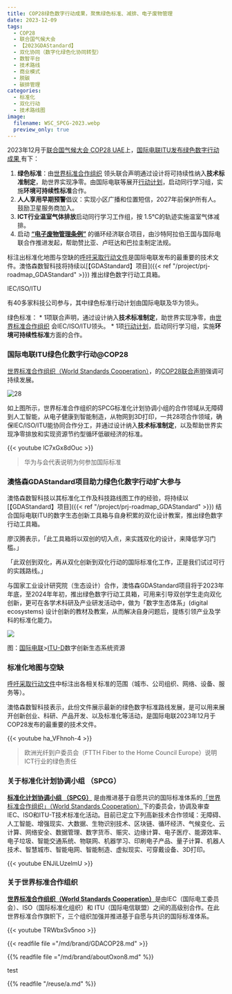 ```yaml
---
title: COP28绿色数字行动成果，聚焦绿色标准、减排、电子废物管理
date: 2023-12-09
tags:
  - COP28
  - 联合国气候大会
  - 【2023GDAStandard】
  - 双化协同（数字化绿色化协同转型）
  - 数智平台
  - 技术路线
  - 商业模式
  - 脱碳
  - 碳排管理
categories:
  - 标准化
  - 双化行动
  - 技术路线图
image:
  filename: WSC_SPCG-2023.webp
  preview_only: true
---
```


2023年12月于[联合国气候大会 COP28 UAE](https://www.cop28.com/)上，[国际电联ITU发布绿色数字行动成果 ](https://www.itu.int/initiatives/green-digital-action-atcop28/about/outcomes/)有下：

1. **绿色标准**：由[世界标准合作组织](https://www.worldstandardscooperation.org/) 领头联合声明通过设计将可持续性纳入**技术标准制定**，助世界实现净零。由国际电联等展开[行动计划](http://www.itu.int/initiatives/green-digital-action-atcop28/wp-content/uploads/sites/4/2023/12/Call-to-Action-Pillar4-Green-standards.pdf)，启动同行学习组，实施**环境可持续性标准**合作。
2. **人人享用早期预警**倡议：实现小区广播和位置短信，2027年前保护所有人。鼓励卫星服务商加入。
3. **ICT行业温室气体排放**启动同行学习工作组，按 1.5°C的轨迹实施温室气体减排。
4. 启动 **[“电子废物管理条例”](https://www.itu.int/hub/2023/12/how-to-reduce-e-waste-and-build-circular-economies/)** 的循环经济联合项目，由沙特阿拉伯王国与国际电联合作推进发起，帮助赞比亚、卢旺达和巴拉圭制定法规。

标注出标准化地图与空缺的[呼吁采取行动文件](https://www.itu.int/initiatives/green-digital-action-atcop28/wp-content/uploads/sites/4/2023/12/Call-to-Action-Pillar4-Green-standards.pdf)是国际电联发布的最重要的技术文件。澳恪森数智科技将持续以[【GDAStandard】项目]({{< ref "/project/prj-roadmap_GDAStandard" >}})
推出绿色数字行动工具箱。

<!--more-->

IEC/ISO/ITU

有40多家科技公司参与，其中绿色标准行动计划由国际电联及华为领头。

绿色标准：
	* 1项联合声明，通过设计纳入**技术标准制定**，助世界实现净零，由[世界标准合作组织](https://www.worldstandardscooperation.org/) 会IEC/ISO/ITU领头。
	* 1项[行动计划](http://www.itu.int/initiatives/green-digital-action-atcop28/wp-content/uploads/sites/4/2023/12/Call-to-Action-Pillar4-Green-standards.pdf)，启动同行学习组，实施**环境可持续性标准**方面的合作。

### 国际电联ITU绿色化数字行动@COP28 

[世界标准合作组织（World Standards Cooperation）](https://www.worldstandardscooperation.org/)，的[COP28联合声明](https://www.worldstandardscooperation.org/wp-content/uploads/2023/11/WSC_Statement_Standards-Digital_8_Nov_2023.pdf)强调可持续发展。

![28](WSC_SPCG-2023.webp)

如上图所示，世界标准合作组织的SPCG标准化计划协调小组的合作领域从无障碍到人工智能，从电子健康到智能制造，从物网到3D打印，一共28项合作领域，确保IEC/ISO/ITU能协同合作分工，并通过设计纳入**技术标准制定**，以及帮助世界实现净零排放和实现资源节约型循环低碳经济的标准。

{{< youtube lC7xGx8dOuc >}}

> 华为与会代表说明为何参加国际标准

### 澳恪森GDAStandard项目助力绿色化数字行动扩大参与

澳恪森数智科技以其标准化工作及科技路线图工作的经验，将持续以[【GDAStandard】项目]({{< ref "/project/prj-roadmap_GDAStandard" >}})
结合国际电联ITU的数字生态创新工具箱与自身积累的双化设计教案，推出绿色数字行动工具箱。

廖汉腾表示，「此工具箱将以双创的切入点，来实践双化的设计，来降低学习门槛。」

「此双创到双化，再从双化创新到双化行动的国际标准化工作，正是我们试过可行的实践路线。」

与国家工业设计研究院（生态设计）合作，澳恪森GDAStandard项目将于2023年年底，至2024年年初，推出绿色数字行动工具箱，可用来引导双创学生走向双化创新，更可在各学术科研及产业研发活动中，做为「数字生态体系」(digital ecosystems) 设计创新的教材及教案，从而解决自身问题后，提练引领产业及学科的标准化能力。


![](ITU-D-Digital_Inno_Ecosystem.zh.png)

图：[国际电联](https://www.itu.int/Pages/VariationRoot.aspx "ITU")>[ITU-D](https://www.itu.int/en/ITU-D/Pages/default.aspx "The site of the Telecommunication Development Sector of the International Telecommunication Union")数字创新生态系统资源

### 标准化地图与空缺

[呼吁采取行动文件](https://www.itu.int/initiatives/green-digital-action-atcop28/wp-content/uploads/sites/4/2023/12/Call-to-Action-Pillar4-Green-standards.pdf)中标注出各相关标准的范围（城市、公司组织、网络、设备、服务等）。

澳恪森数智科技表示，此份文件展示最新的绿色数字标准路线发展，是可以用来展开创新创业、科研、产品开发、以及标准化等活动，是国际电联2023年12月于COP28发布的最重要的技术文件。

{{< youtube ha_VFhnoh-4 >}}

> 欧洲光纤到户委员会（FTTH Fiber to the Home Council Europe）说明ICT行业的绿色责任

### 关于标准化计划协调小组 （SPCG）

**[标准化计划协调小组 （SPCG）](https://www.worldstandardscooperation.org/what-we-do/spcg/)** 是由推进基于自愿共识的国际标准体系的[「世界标准合作组织」（World Standards Cooperation）](https://www.worldstandardscooperation.org/)下的委员会，协调及审查IEC、ISO和ITU-T技术标准化活动。目前已定立下列高新技术合作领域：无障碍、人工智能、增强现实、大数据、生物识别技术、区块链、循环经济、气候变化、云计算、网络安全、数据管理、数字货币、赈灾、边缘计算、电子医疗、能源效率、电子垃圾、智能交通系统、物联网、机器学习、印刷电子产品、量子计算、机器人技术、智慧城市、智能电网、智能制造、虚拟现实、可穿戴设备、3D打印。

{{< youtube ENJiLUzelmU >}}

### 关于世界标准合作组织

[**世界标准合作组织（World Standards Cooperation）**](https://www.worldstandardscooperation.org/)是由IEC（国际电工委员会）、ISO（国际标准化组织）和 ITU（国际电信联盟）之间的高级别合作。在此世界标准合作旗帜下，三个组织加强并推进基于自愿与共识的国际标准体系。


{{< youtube TRWbxSv5noo >}}



{{< readfile file ="/md/brand/GDACOP28.md" >}}

{{% readfile file ="/md/brand/aboutOxon8.md" %}}

test

{{% readfile "/reuse/a.md" %}}